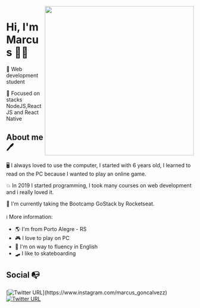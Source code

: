 <img align="right" width="400" height="400" src="https://i.imgur.com/7GQmWjV.jpg">


# Hi, I'm Marcus :man_technologist:

:robot: Web development student

🎯 Focused on stacks NodeJS,ReactJS and React Native 

## About me 🖊

🖥 I always loved to use the computer, I started with 6 years old, I learned to read on the PC because I wanted to play an online game.

💥 In 2019 I started programming, I took many courses on web development and i really loved it.

🚀 I'm currently taking the Bootcamp GoStack by Rocketseat.
<br><br>
ℹ More information:
- :earth_americas: I'm from Porto Alegre - RS
- :video_game: I love to play on PC
- :gem: I'm on way to fluency in English
- :skateboard: I like to skateboarding


## Social :mailbox_with_no_mail:


[![Twitter URL](https://img.shields.io/twitter/url?color=%23fb3958&label=follow&logo=instagram&logoColor=%23fb3958&style=flat-square&url=https%3A%2F%2Fwww.instagram.com%2Falejorc_)](https://www.instagram.com/marcus_goncalvezz)
[![Twitter URL](https://img.shields.io/twitter/url?color=%230072b1&label=connect&logo=linkedin&logoColor=%230072b1&style=flat-square&url=https%3A%2F%2Fwww.linkedin.com%2Fin%2Falejandro-ramirez-ciceros%2F)](https://www.linkedin.com/in/marcusgon%C3%A7alvess/)

